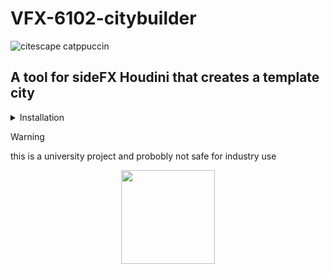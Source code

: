 # VFX-6102-citybuilder
![citescape catppuccin](https://github.com/JoeHarper-tech/VFX-6102-citybuilder/blob/main/pictures/cat_evening-sky.png?raw=true)
## A tool for sideFX Houdini that creates a template city

<details>
 <summary>Installation</summary>
 <br>
 ### Step one
 right click in the toolbar and click new tool
 
 ![Step one](https://github.com/kuisux/VFX-6102-citybuilder/blob/main/pictures/installation/tut01.png?raw=true)
</details>

> [!WARNING]
> this is a university project and probobly not safe for industry use

 <p align="center">
<img src="https://github.com/kuisux/VFX-6102-citybuilder/blob/main/pictures/KuiLogo.png?raw=true" width="150">
 </p>
